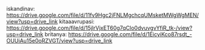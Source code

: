 iskandinav: https://drive.google.com/file/d/11fv9Hgc2jFNLMgchcqUMsketMWgWgMEN/view?usp=drive_link
kitaaavrupasi: https://drive.google.com/file/d/15jlrVjxET60g7qClo0dvuvgvYfiR_tk-/view?usp=drive_link
britanya: https://drive.google.com/file/d/1EicyiKco87rsdt_-OUUiAu15e0oRZVGT/view?usp=drive_link
